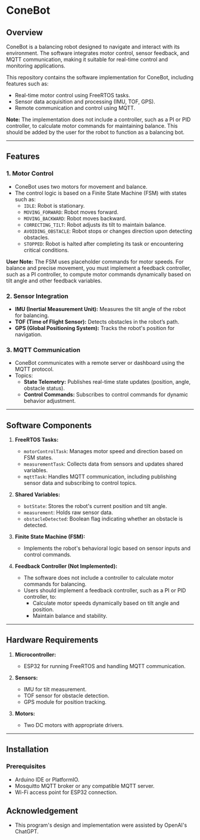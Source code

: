 # ConeBot

## Overview

ConeBot is a balancing robot designed to navigate and interact with its environment. The software integrates motor control, sensor feedback, and MQTT communication, making it suitable for real-time control and monitoring applications.

This repository contains the software implementation for ConeBot, including features such as:
- Real-time motor control using FreeRTOS tasks.
- Sensor data acquisition and processing (IMU, TOF, GPS).
- Remote communication and control using MQTT.

**Note:** The implementation does not include a controller, such as a PI or PID controller, to calculate motor commands for maintaining balance. This should be added by the user for the robot to function as a balancing bot.

---

## Features

### 1. **Motor Control**
- ConeBot uses two motors for movement and balance.
- The control logic is based on a Finite State Machine (FSM) with states such as:
  - `IDLE`: Robot is stationary.
  - `MOVING_FORWARD`: Robot moves forward.
  - `MOVING_BACKWARD`: Robot moves backward.
  - `CORRECTING_TILT`: Robot adjusts its tilt to maintain balance.
  - `AVOIDING_OBSTACLE`: Robot stops or changes direction upon detecting obstacles.
  - `STOPPED`: Robot is halted after completing its task or encountering critical conditions.

**User Note:** The FSM uses placeholder commands for motor speeds. For balance and precise movement, you must implement a feedback controller, such as a PI controller, to compute motor commands dynamically based on tilt angle and other feedback variables.

### 2. **Sensor Integration**
- **IMU (Inertial Measurement Unit):** Measures the tilt angle of the robot for balancing.
- **TOF (Time of Flight Sensor):** Detects obstacles in the robot’s path.
- **GPS (Global Positioning System):** Tracks the robot's position for navigation.

### 3. **MQTT Communication**
- ConeBot communicates with a remote server or dashboard using the MQTT protocol.
- Topics:
  - **State Telemetry:** Publishes real-time state updates (position, angle, obstacle status).
  - **Control Commands:** Subscribes to control commands for dynamic behavior adjustment.

---

## Software Components

1. **FreeRTOS Tasks:**
   - `motorControlTask`: Manages motor speed and direction based on FSM states.
   - `measurementTask`: Collects data from sensors and updates shared variables.
   - `mqttTask`: Handles MQTT communication, including publishing sensor data and subscribing to control topics.

2. **Shared Variables:**
   - `botState`: Stores the robot's current position and tilt angle.
   - `measurement`: Holds raw sensor data.
   - `obstacleDetected`: Boolean flag indicating whether an obstacle is detected.

3. **Finite State Machine (FSM):**
   - Implements the robot's behavioral logic based on sensor inputs and control commands.

4. **Feedback Controller (Not Implemented):**
   - The software does not include a controller to calculate motor commands for balancing.
   - Users should implement a feedback controller, such as a PI or PID controller, to:
     - Calculate motor speeds dynamically based on tilt angle and position.
     - Maintain balance and stability.

---

## Hardware Requirements

1. **Microcontroller:**
   - ESP32 for running FreeRTOS and handling MQTT communication.

2. **Sensors:**
   - IMU for tilt measurement.
   - TOF sensor for obstacle detection.
   - GPS module for position tracking.

3. **Motors:**
   - Two DC motors with appropriate drivers.

---

## Installation

### Prerequisites
- Arduino IDE or PlatformIO.
- Mosquitto MQTT broker or any compatible MQTT server.
- Wi-Fi access point for ESP32 connection.

## Acknowledgement
- This program's design and implementation were assisted by OpenAI's ChatGPT.
